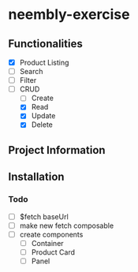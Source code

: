 # neembly-exercise

## Functionalities

- [x] Product Listing
- [ ] Search
- [ ] Filter
- [ ] CRUD
  - [ ] Create
  - [x] Read
  - [x] Update
  - [x] Delete

## Project Information

<!-- todo -->

## Installation

<!-- todo -->

### Todo

- [ ] $fetch baseUrl
- [ ] make new fetch composable
- [ ] create components
  - [ ] Container
  - [ ] Product Card
  - [ ] Panel
